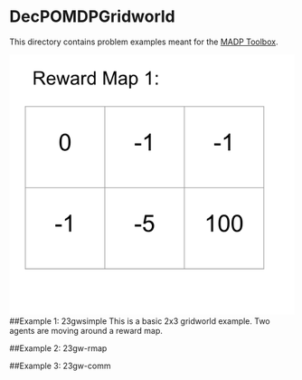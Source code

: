 # DecPOMDPGridworld
This directory contains problem examples meant for the [MADP Toolbox](http://www.fransoliehoek.net/fb/index.php?fuseaction=software.madp). 

![Reward Map 1](https://github.com/AlyssaByrnes/DecPOMDPGridworld/blob/master/Ex1Rmap.png)
##Example 1: 23gwsimple
This is a basic 2x3 gridworld example. Two agents are moving around a reward map. 

##Example 2: 23gw-rmap

##Example 3: 23gw-comm
